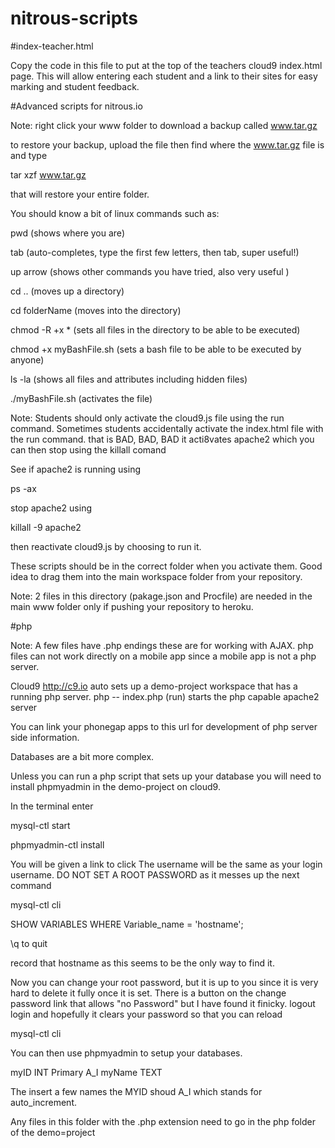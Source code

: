nitrous-scripts
===============


#index-teacher.html

Copy the code in this file to put at the top of the teachers cloud9 index.html page. This will allow entering each student and a link to their sites for easy marking and student feedback.


#Advanced scripts for nitrous.io

Note: right click your www folder to download a backup called www.tar.gz

to restore your backup, upload the file then find where the www.tar.gz file is and type

tar xzf www.tar.gz

that will restore your entire folder.




You should know a bit of linux commands such as:

pwd  (shows where you are)

tab  (auto-completes, type the first few letters, then tab, super useful!)

up arrow  (shows other commands you have tried, also very useful )

cd .. (moves up a directory)

cd folderName (moves into the directory)

chmod -R +x *      (sets all files in the directory to be able to be executed)

chmod +x myBashFile.sh  (sets a bash file to be able to be executed by anyone)

ls -la   (shows all files and attributes including hidden files)

./myBashFile.sh   (activates the file)



Note: Students should only activate the cloud9.js file using the run command.
Sometimes students accidentally activate the index.html file with the run command. that is BAD, BAD, BAD it acti8vates apache2 which you can then stop using the killall comand

See if apache2 is running using 

ps -ax

stop apache2 using

killall -9 apache2


then reactivate cloud9.js by choosing to run it.

These scripts should be in the correct folder when you activate them. Good idea to drag them into the main workspace folder from your repository.


Note: 2 files in this directory (pakage.json and Procfile) are needed in the main www folder only if pushing your repository to heroku.


#php

Note: A few files have .php endings these are for working with AJAX. php files can not work directly on a mobile app since a mobile app is not a php server. 


Cloud9   http://c9.io auto sets up a demo-project workspace that has a running php server. 
php -- index.php  (run) starts the php capable apache2 server

You can link your phonegap apps to this url for development of php server side information.

Databases are a bit more complex.

Unless you can run a php script that sets up your database you will need to install phpmyadmin in the demo-project on cloud9.

In the terminal enter

mysql-ctl start

phpmyadmin-ctl install

You will be given a link to click 
The username will be the same as your login username. DO NOT SET A ROOT PASSWORD as it messes up the next command

 mysql-ctl cli
 
 SHOW VARIABLES WHERE Variable_name = 'hostname';
 
 \q to quit
 
 record that hostname as this seems to be the only way to find it.
 
 Now you can change your root password, but it is up to you since it is very hard to delete it fully once it is set. There is a button on the change password link that allows "no Password" but I have found it finicky. logout login and hopefully it clears your password so that you can reload
 
  mysql-ctl cli
  
  
  

You can then use phpmyadmin to setup your databases.

myID  INT   Primary   A_I
myName   TEXT 

The insert a few names the MYID shoud A_I which stands for auto_increment.


Any files in this folder with the .php extension need to go in the php folder of the demo=project














